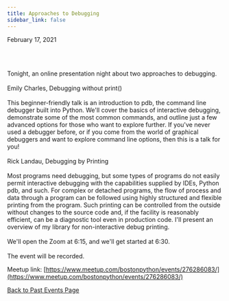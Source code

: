 ```yaml
---
title: Approaches to Debugging
sidebar_link: false
---
```


February 17, 2021



<p><br/><br/></p>

<p>Tonight, an online presentation night about two approaches to debugging.<br/><br/>Emily Charles, Debugging without print()<br/><br/>This beginner-friendly talk is an introduction to pdb, the command line debugger built into Python. We'll cover the basics of interactive debugging, demonstrate some of the most common commands, and outline just a few advanced options for those who want to explore further. If you've never used a debugger before, or if you come from the world of graphical debuggers and want to explore command line options, then this is a talk for you!<br/><br/>Rick Landau, Debugging by Printing<br/><br/>Most programs need debugging, but some types of programs do not easily permit interactive debugging with the capabilities supplied by IDEs, Python pdb, and such. For complex or detached programs, the flow of process and data through a program can be followed using highly structured and flexible printing from the program. Such printing can be controlled from the outside without changes to the source code and, if the facility is reasonably efficient, can be a diagnostic tool even in production code. I'll present an overview of my library for non-interactive debug printing.<br/><br/>We'll open the Zoom at 6:15, and we'll get started at 6:30.<br/><br/>The event will be recorded.</p>


Meetup link: [https://www.meetup.com/bostonpython/events/276286083/](https://www.meetup.com/bostonpython/events/276286083/)

[Back to Past Events Page](index.md)